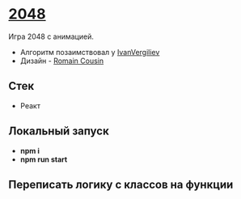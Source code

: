 # [2048](https://2048.polugrudov.ru/)

Игра 2048 с анимацией.

- Алгоритм позаимствовал у [IvanVergiliev](https://github.com/IvanVergiliev/2048-react)
- Дизайн - [Romain Cousin](https://www.behance.net/romaincousin)

## Стек

- Реакт

## Локальный запуск
- **npm i**
- **npm run start**

## Переписать логику с классов на функции
